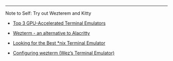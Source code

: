 <!--
Maintainer:   jeffskinnerbox@yahoo.com / www.jeffskinnerbox.me
Version:      0.0.1
-->

<!--
<div align="center">
<img src="https://raw.githubusercontent.com/jeffskinnerbox/blog/main/content/images/banners-bkgrds/work-in-progress.jpg" title="These materials require additional work and are not ready for general use." align="center" width=420px height=219px>
</div>
-->

---------------

Note to Self: Try out Wezterem and Kitty

* [Top 3 GPU-Accelerated Terminal Emulators](https://www.youtube.com/watch?v=_kluLLAFZZM)
* [Wezterm - an alternative to Alacritty](https://www.youtube.com/watch?v=e0YC1JHG4-0)

* [Looking for the Best *nix Terminal Emulator](https://www.sharpwriting.net/project/best-terminal-emulator/)
* [Configuring wezterm (Wez’s Terminal Emulator)](https://www.sharpwriting.net/project/configuring-wezterm/)
